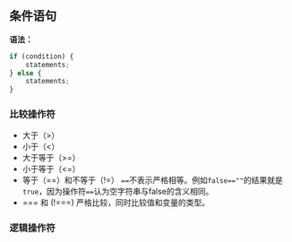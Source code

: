 ## 条件语句
**语法：**
```javascript
if (condition) {
    statements;
} else {
    statements;
}
```

### 比较操作符
- 大于（>）
- 小于（<）
- 大于等于（>=）
- 小于等于（<=）
- 等于（==）和不等于（!=）
`==`不表示严格相等。例如`false==""`的结果就是`true`，因为操作符`==`认为空字符串与false的含义相同。
- === 和 (!===)
严格比较，同时比较值和变量的类型。


### 逻辑操作符
